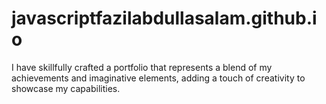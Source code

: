 # javascriptfazilabdullasalam.github.io
I have skillfully crafted a portfolio that represents a blend of my achievements and imaginative elements, adding a touch of creativity to showcase my capabilities.
